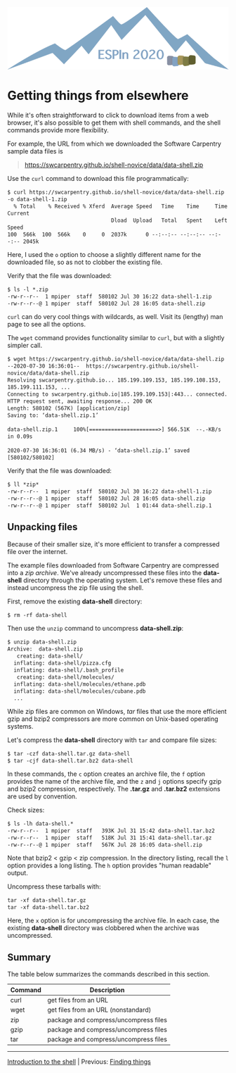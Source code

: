 ![ESPIn logo](../../media/ESPIn.png)

# Getting things from elsewhere

While it's often straightforward to click to download items from a web browser,
it's also possible to get them with shell commands,
and the shell commands provide more flexibility.

For example,
the URL from which we downloaded the Software Carpentry sample data files is

> https://swcarpentry.github.io/shell-novice/data/data-shell.zip

Use the `curl` command to download this file programmatically:
```
$ curl https://swcarpentry.github.io/shell-novice/data/data-shell.zip -o data-shell-1.zip
  % Total    % Received % Xferd  Average Speed   Time    Time     Time  Current
                                 Dload  Upload   Total   Spent    Left  Speed
100  566k  100  566k    0     0  2037k      0 --:--:-- --:--:-- --:--:-- 2045k
```
Here, I used the `o` option to choose a slightly different name
for the downloaded file,
so as not to clobber the existing file.

Verify that the file was downloaded:
```
$ ls -l *.zip
-rw-r--r--  1 mpiper  staff  580102 Jul 30 16:22 data-shell-1.zip
-rw-r--r--@ 1 mpiper  staff  580102 Jul 28 16:05 data-shell.zip
```

`curl` can do very cool things with wildcards, as well.
Visit its (lengthy) man page to see all the options.

The `wget` command provides functionality similar to `curl`,
but with a slightly simpler call.
```
$ wget https://swcarpentry.github.io/shell-novice/data/data-shell.zip
--2020-07-30 16:36:01--  https://swcarpentry.github.io/shell-novice/data/data-shell.zip
Resolving swcarpentry.github.io... 185.199.109.153, 185.199.108.153, 185.199.111.153, ...
Connecting to swcarpentry.github.io|185.199.109.153|:443... connected.
HTTP request sent, awaiting response... 200 OK
Length: 580102 (567K) [application/zip]
Saving to: ‘data-shell.zip.1’

data-shell.zip.1     100%[======================>] 566.51K  --.-KB/s    in 0.09s

2020-07-30 16:36:01 (6.34 MB/s) - ‘data-shell.zip.1’ saved [580102/580102]
```

Verify that the file was downloaded:
```
$ ll *zip*
-rw-r--r--  1 mpiper  staff  580102 Jul 30 16:22 data-shell-1.zip
-rw-r--r--@ 1 mpiper  staff  580102 Jul 28 16:05 data-shell.zip
-rw-r--r--@ 1 mpiper  staff  580102 Jul  1 01:44 data-shell.zip.1
```


## Unpacking files

Because of their smaller size,
it's more efficient to transfer a compressed file over the internet.

The example files downloaded from Software Carpentry
are compressed into a *zip archive*.
We've already uncompressed these files into the **data-shell** directory
through the operating system.
Let's remove these files and instead uncompress the zip file using the shell.

First, remove the existing **data-shell** directory:
```
$ rm -rf data-shell
```
Then use the `unzip` command to uncompress **data-shell.zip**:
```
$ unzip data-shell.zip
Archive:  data-shell.zip
   creating: data-shell/
  inflating: data-shell/pizza.cfg
  inflating: data-shell/.bash_profile
   creating: data-shell/molecules/
  inflating: data-shell/molecules/ethane.pdb
  inflating: data-shell/molecules/cubane.pdb
  ...
```

While zip files are common on Windows,
*tar* files that use the more efficient gzip and bzip2 compressors
are more common on Unix-based operating systems.

Let's compress the **data-shell** directory
with `tar` and compare file sizes:
```
$ tar -czf data-shell.tar.gz data-shell
$ tar -cjf data-shell.tar.bz2 data-shell
```
In these commands,
the `c` option creates an archive file,
the `f` option provides the name of the archive file,
and the `z` and `j` options specify gzip and bzip2 compression, respectively.
The **.tar.gz** and **.tar.bz2** extensions are used by convention.

Check sizes:
```
$ ls -lh data-shell.*
-rw-r--r--  1 mpiper  staff   393K Jul 31 15:42 data-shell.tar.bz2
-rw-r--r--  1 mpiper  staff   518K Jul 31 15:41 data-shell.tar.gz
-rw-r--r--@ 1 mpiper  staff   567K Jul 28 16:05 data-shell.zip
```
Note that bzip2 < gzip < zip compression.
In the directory listing, recall the `l` option provides a long listing.
The `h` option provides "human readable" output.

Uncompress these tarballs with:
```
tar -xf data-shell.tar.gz
tar -xf data-shell.tar.bz2
```
Here, the `x` option is for uncompressing the archive file.
In each case,
the existing **data-shell** directory was clobbered
when the archive was uncompressed.


## Summary

The table below summarizes the commands described in this section.

| Command  | Description
| -------- | -----------
| curl     | get files from an URL
| wget     | get files from an URL (nonstandard)
| zip      | package and compress/uncompress files
| gzip     | package and compress/uncompress files
| tar      | package and compress/uncompress files

___

[Introduction to the shell](./index.md) |
Previous: [Finding things](./finding-things.md)

